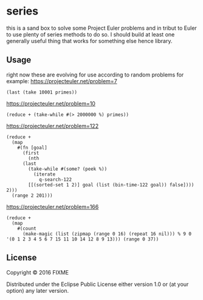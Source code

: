 # series

this is a sand box to solve some Project Euler problems and in tribut to Euler to use plenty of series methods to do so. I should build at least one generally useful thing that works for something else hence library.

## Usage

right now these are evolving for use according to random problems for example:
https://projecteuler.net/problem=7
```
(last (take 10001 primes))
```
https://projecteuler.net/problem=10
```
(reduce + (take-while #(> 2000000 %) primes))
```
https://projecteuler.net/problem=122
```
(reduce +
  (map
    #(fn [goal]
      (first
        (nth
	  (last
	    (take-while #(some? (peek %))
	      (iterate
	        q-search-122
		[[(sorted-set 1 2)] goal (list (bin-time-122 goal)) false]))) 2)))
  (range 2 201)))
  ```
https://projecteuler.net/problem=166
```
(reduce +
  (map
    #(count
      (make-magic (list (zipmap (range 0 16) (repeat 16 nil))) % 9 0 '(0 1 2 3 4 5 6 7 15 11 10 14 12 8 9 13))) (range 0 37))
```

## License

Copyright © 2016 FIXME

Distributed under the Eclipse Public License either version 1.0 or (at
your option) any later version.
